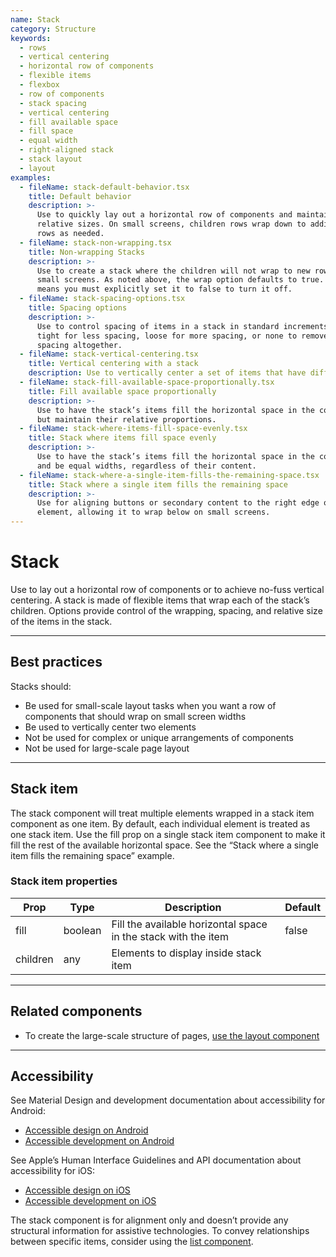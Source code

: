 ```yaml
---
name: Stack
category: Structure
keywords:
  - rows
  - vertical centering
  - horizontal row of components
  - flexible items
  - flexbox
  - row of components
  - stack spacing
  - vertical centering
  - fill available space
  - fill space
  - equal width
  - right-aligned stack
  - stack layout
  - layout
examples:
  - fileName: stack-default-behavior.tsx
    title: Default behavior
    description: >-
      Use to quickly lay out a horizontal row of components and maintain their
      relative sizes. On small screens, children rows wrap down to additional
      rows as needed.
  - fileName: stack-non-wrapping.tsx
    title: Non-wrapping Stacks
    description: >-
      Use to create a stack where the children will not wrap to new rows on
      small screens. As noted above, the wrap option defaults to true. This
      means you must explicitly set it to false to turn it off.
  - fileName: stack-spacing-options.tsx
    title: Spacing options
    description: >-
      Use to control spacing of items in a stack in standard increments. Use
      tight for less spacing, loose for more spacing, or none to remove normal
      spacing altogether.
  - fileName: stack-vertical-centering.tsx
    title: Vertical centering with a stack
    description: Use to vertically center a set of items that have different heights.
  - fileName: stack-fill-available-space-proportionally.tsx
    title: Fill available space proportionally
    description: >-
      Use to have the stack’s items fill the horizontal space in the container
      but maintain their relative proportions.
  - fileName: stack-where-items-fill-space-evenly.tsx
    title: Stack where items fill space evenly
    description: >-
      Use to have the stack’s items fill the horizontal space in the container
      and be equal widths, regardless of their content.
  - fileName: stack-where-a-single-item-fills-the-remaining-space.tsx
    title: Stack where a single item fills the remaining space
    description: >-
      Use for aligning buttons or secondary content to the right edge of another
      element, allowing it to wrap below on small screens.
---
```


# Stack

Use to lay out a horizontal row of components or to achieve no-fuss vertical centering. A stack is made of flexible items that wrap each of the stack’s children. Options provide control of the wrapping, spacing, and relative size of the items in the stack.

---

## Best practices

Stacks should:

- Be used for small-scale layout tasks when you want a row of components that should wrap on small screen widths
- Be used to vertically center two elements
- Not be used for complex or unique arrangements of components
- Not be used for large-scale page layout

---

## Stack item

The stack component will treat multiple elements wrapped in a stack item component as one item. By default, each individual element is treated as one stack item. Use the fill prop on a single stack item component to make it fill the rest of the available horizontal space. See the “Stack where a single item fills the remaining space” example.

### Stack item properties

| Prop     | Type    | Description                                                    | Default |
| -------- | ------- | -------------------------------------------------------------- | ------- |
| fill     | boolean | Fill the available horizontal space in the stack with the item | false   |
| children | any     | Elements to display inside stack item                          |         |

---

## Related components

- To create the large-scale structure of pages, [use the layout component](https://polaris.shopify.com/components/structure/layout)

---

## Accessibility

<!-- content-for: android -->

See Material Design and development documentation about accessibility for Android:

- [Accessible design on Android](https://material.io/design/usability/accessibility.html)
- [Accessible development on Android](https://developer.android.com/guide/topics/ui/accessibility/)

<!-- /content-for -->

<!-- content-for: ios -->

See Apple’s Human Interface Guidelines and API documentation about accessibility for iOS:

- [Accessible design on iOS](https://developer.apple.com/design/human-interface-guidelines/ios/app-architecture/accessibility/)
- [Accessible development on iOS](https://developer.apple.com/accessibility/ios/)

<!-- /content-for -->

<!-- content-for: web -->

The stack component is for alignment only and doesn’t provide any structural information for assistive technologies. To convey relationships between specific items, consider using the [list component](https://polaris.shopify.com/components/lists-and-tables/list).

<!-- /content-for -->

